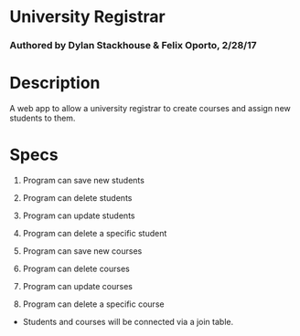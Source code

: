 # University Registrar
### Authored by Dylan Stackhouse & Felix Oporto, 2/28/17
# Description
A web app to allow a university registrar to create courses and assign new students to them.

# Specs
1. Program can save new students
2. Program can delete students
3. Program can update students
4. Program can delete a specific student

5. Program can save new courses
6. Program can delete courses
7. Program can update courses
8. Program can delete a specific course

* Students and courses will be connected via a join table.
